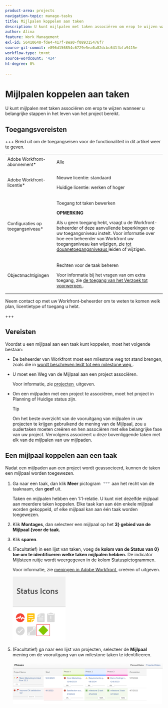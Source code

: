 ```yaml
---
product-area: projects
navigation-topic: manage-tasks
title: Mijlpalen koppelen aan taken
description: U kunt mijlpalen met taken associëren om erop te wijzen wanneer u belangrijke stappen in het leven van het project bereikt. U moet een milestone-pad aan een project koppelen voordat u mijlpalen aan taken in het project kunt koppelen.
author: Alina
feature: Work Management
exl-id: 56410640-fde4-417f-8ea0-f089315476f7
source-git-commit: e896d156854c6729e5ea0a82dcbc641fbfa9415e
workflow-type: tm+mt
source-wordcount: '424'
ht-degree: 0%

---
```


# Mijlpalen koppelen aan taken

<!--Audited: 01/2024-->

U kunt mijlpalen met taken associëren om erop te wijzen wanneer u belangrijke stappen in het leven van het project bereikt.

## Toegangsvereisten

+++ Breid uit om de toegangseisen voor de functionaliteit in dit artikel weer te geven.

<table style="table-layout:auto"> 
 <col> 
 <col> 
 <tbody> 
  <tr> 
   <td role="rowheader">Adobe Workfront-abonnement*</td> 
   <td> <p>Alle</p> </td> 
  </tr> 
  <tr> 
   <td role="rowheader">Adobe Workfront-licentie*</td> 
   <td> <p>Nieuwe licentie: standaard</p> 
   <p>Huidige licentie: werken of hoger</p> 
   </td> 
  </tr> 
  <tr> 
   <td role="rowheader">Configuraties op toegangsniveau*</td> 
   <td> <p>Toegang tot taken bewerken</p> <p><b>OPMERKING</b>

Als u geen toegang hebt, vraagt u de Workfront-beheerder of deze aanvullende beperkingen op uw toegangsniveau instelt. Voor informatie over hoe een beheerder van Workfront uw toegangsniveau kan wijzigen, zie <a href="../../../administration-and-setup/add-users/configure-and-grant-access/create-modify-access-levels.md" class="MCXref xref"> tot douanetoegangsniveaus </a> leiden of wijzigen.</p> </td>
</tr> 
  <tr> 
   <td role="rowheader">Objectmachtigingen</td> 
   <td> <p>Rechten voor de taak beheren</p> <p>Voor informatie bij het vragen van om extra toegang, zie <a href="../../../workfront-basics/grant-and-request-access-to-objects/request-access.md" class="MCXref xref"> de toegang van het Verzoek tot voorwerpen </a>.</p> </td> 
  </tr> 
 </tbody> 
</table>

Neem contact op met uw Workfront-beheerder om te weten te komen welk plan, licentietype of toegang u hebt.

+++

## Vereisten

Voordat u een mijlpaal aan een taak kunt koppelen, moet het volgende bestaan:

* De beheerder van Workfront moet een milestone weg tot stand brengen, zoals die in [&#x200B; wordt beschreven leidt tot een milestone weg &#x200B;](../../../administration-and-setup/customize-workfront/configure-approval-milestone-processes/create-milestone-path.md).

* U moet een Weg van de Mijlpaal aan een project associëren.

  Voor informatie, zie [&#x200B; projecten &#x200B;](/help/quicksilver/manage-work/projects/manage-projects/edit-projects.md) uitgeven.

* Om een mijlpaden met een project te associëren, moet het project in Planning of Huidige status zijn.

  >[!TIP]
  >
  >Om het beste overzicht van de vooruitgang van mijlpalen in uw projecten te krijgen gebruikend de mening van de Mijlpaal, zou u oudertaken moeten creëren en hen associëren met elke belangrijke fase van uw project. Vervolgens associeert u deze bovenliggende taken met elk van de mijlpalen van uw mijlpaden.

## Een mijlpaal koppelen aan een taak

Nadat een mijlpaden aan een project wordt geassocieerd, kunnen de taken een mijlpaal worden toegewezen.

1. Ga naar een taak, dan klik **Meer** pictogram ![](assets/more-icon.png) aan het recht van de taaknaam, dan **geef** uit.

   Taken en mijlpalen hebben een 1:1-relatie. U kunt niet dezelfde mijlpaal aan meerdere taken koppelen. Elke taak kan aan één enkele mijlpaal worden gekoppeld, of elke mijlpaal kan aan één taak worden toegewezen.

1. Klik **Montages**, dan selecteer een mijlpaal op het **3&rbrace; gebied van de Mijlpaal &lbrace;voor de taak.**
1. Klik **sparen**.
1. (Facultatief) in een lijst van taken, voeg de **kolom van de Status van 0&rbrace; toe om te identificeren welke taken mijlpalen hebben.** De indicator Mijlsteen ruitje wordt weergegeven in de kolom Statuspictogrammen.

   Voor informatie, zie [&#x200B; meningen in Adobe Workfront &#x200B;](/help/quicksilver/reports-and-dashboards/reports/reporting-elements/create-edit-views.md) creëren of uitgeven.

   ![](assets/amwt3.png)

1. (Facultatief) ga naar een lijst van projecten, selecteer de **Mijlpaal** mening om de vooruitgang van uw milestone taken te identificeren.

   ![](assets/milestone-view-project-list.png)
